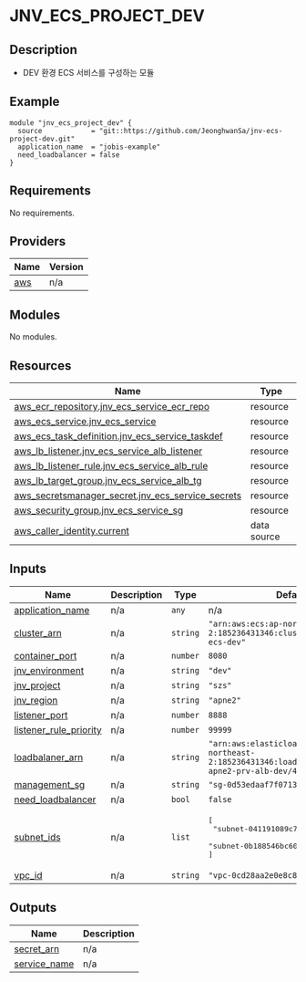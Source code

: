 # JNV_ECS_PROJECT_DEV

## Description
* DEV 환경 ECS 서비스를 구성하는 모듈

## Example
```
module "jnv_ecs_project_dev" {
  source            = "git::https://github.com/JeonghwanSa/jnv-ecs-project-dev.git"
  application_name  = "jobis-example"
  need_loadbalancer = false
}
```

## Requirements

No requirements.

## Providers

| Name | Version |
|------|---------|
| <a name="provider_aws"></a> [aws](#provider\_aws) | n/a |

## Modules

No modules.

## Resources

| Name | Type |
|------|------|
| [aws_ecr_repository.jnv_ecs_service_ecr_repo](https://registry.terraform.io/providers/hashicorp/aws/latest/docs/resources/ecr_repository) | resource |
| [aws_ecs_service.jnv_ecs_service](https://registry.terraform.io/providers/hashicorp/aws/latest/docs/resources/ecs_service) | resource |
| [aws_ecs_task_definition.jnv_ecs_service_taskdef](https://registry.terraform.io/providers/hashicorp/aws/latest/docs/resources/ecs_task_definition) | resource |
| [aws_lb_listener.jnv_ecs_service_alb_listener](https://registry.terraform.io/providers/hashicorp/aws/latest/docs/resources/lb_listener) | resource |
| [aws_lb_listener_rule.jnv_ecs_service_alb_rule](https://registry.terraform.io/providers/hashicorp/aws/latest/docs/resources/lb_listener_rule) | resource |
| [aws_lb_target_group.jnv_ecs_service_alb_tg](https://registry.terraform.io/providers/hashicorp/aws/latest/docs/resources/lb_target_group) | resource |
| [aws_secretsmanager_secret.jnv_ecs_service_secrets](https://registry.terraform.io/providers/hashicorp/aws/latest/docs/resources/secretsmanager_secret) | resource |
| [aws_security_group.jnv_ecs_service_sg](https://registry.terraform.io/providers/hashicorp/aws/latest/docs/resources/security_group) | resource |
| [aws_caller_identity.current](https://registry.terraform.io/providers/hashicorp/aws/latest/docs/data-sources/caller_identity) | data source |

## Inputs

| Name | Description | Type | Default | Required |
|------|-------------|------|---------|:--------:|
| <a name="input_application_name"></a> [application\_name](#input\_application\_name) | n/a | `any` | n/a | yes |
| <a name="input_cluster_arn"></a> [cluster\_arn](#input\_cluster\_arn) | n/a | `string` | `"arn:aws:ecs:ap-northeast-2:185236431346:cluster/szs-apne2-ecs-dev"` | no |
| <a name="input_container_port"></a> [container\_port](#input\_container\_port) | n/a | `number` | `8080` | no |
| <a name="input_jnv_environment"></a> [jnv\_environment](#input\_jnv\_environment) | n/a | `string` | `"dev"` | no |
| <a name="input_jnv_project"></a> [jnv\_project](#input\_jnv\_project) | n/a | `string` | `"szs"` | no |
| <a name="input_jnv_region"></a> [jnv\_region](#input\_jnv\_region) | n/a | `string` | `"apne2"` | no |
| <a name="input_listener_port"></a> [listener\_port](#input\_listener\_port) | n/a | `number` | `8888` | no |
| <a name="input_listener_rule_priority"></a> [listener\_rule\_priority](#input\_listener\_rule\_priority) | n/a | `number` | `99999` | no |
| <a name="input_loadbalaner_arn"></a> [loadbalaner\_arn](#input\_loadbalaner\_arn) | n/a | `string` | `"arn:aws:elasticloadbalancing:ap-northeast-2:185236431346:loadbalancer/app/szs-apne2-prv-alb-dev/4ed916fe776dedba"` | no |
| <a name="input_management_sg"></a> [management\_sg](#input\_management\_sg) | n/a | `string` | `"sg-0d53edaaf7f0713bb"` | no |
| <a name="input_need_loadbalancer"></a> [need\_loadbalancer](#input\_need\_loadbalancer) | n/a | `bool` | `false` | no |
| <a name="input_subnet_ids"></a> [subnet\_ids](#input\_subnet\_ids) | n/a | `list` | <pre>[<br>  "subnet-041191089c7344807",<br>  "subnet-0b188546bc60a1e37"<br>]</pre> | no |
| <a name="input_vpc_id"></a> [vpc\_id](#input\_vpc\_id) | n/a | `string` | `"vpc-0cd28aa2e0e8c8cf7"` | no |

## Outputs

| Name | Description |
|------|-------------|
| <a name="output_secret_arn"></a> [secret\_arn](#output\_secret\_arn) | n/a |
| <a name="output_service_name"></a> [service\_name](#output\_service\_name) | n/a |